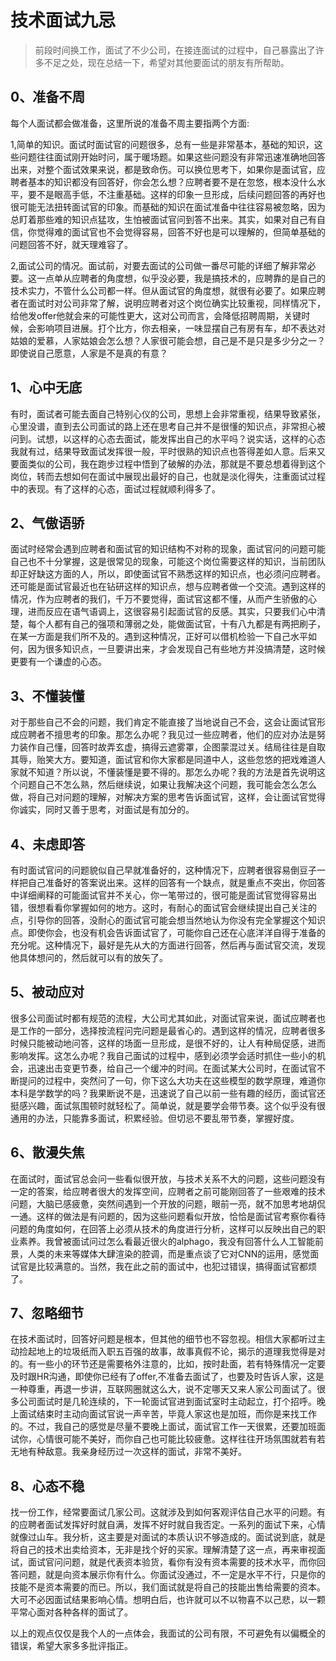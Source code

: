 # 技术面试九忌

> 前段时间换工作，面试了不少公司，在接连面试的过程中，自己暴露出了许多不足之处，现在总结一下，希望对其他要面试的朋友有所帮助。

## 0、准备不周

每个人面试都会做准备，这里所说的准备不周主要指两个方面:

1,简单的知识。面试时面试官的问题很多，总有一些是非常基本，基础的知识，这些问题往往面试刚开始时问，属于暖场题。如果这些问题没有非常迅速准确地回答出来，对整个面试效果来说，都是致命伤。可以换位思考下，如果你是面试官，应聘者基本的知识都没有回答好，你会怎么想？应聘者要不是在忽悠，根本没什么水平，要不是眼高手低，不注重基础。这样的印象一旦形成，后续问题回答的再好也很可能无法扭转面试官的印象。而基础的知识在面试准备中往往容易被忽略，因为总盯着那些难的知识点猛攻，生怕被面试官问到答不出来。其实，如果对自己有自信，你觉得难的面试官也不会觉得容易，回答不好也是可以理解的，但简单基础的问题回答不好，就天理难容了。

2,面试公司的情况。面试前，对要去面试的公司做一番尽可能的详细了解非常必要。这一点单从应聘者的角度想，似乎没必要，我是搞技术的，应聘靠的是自己的技术实力，不管什么公司都一样。但从面试官的角度想，就很有必要了。如果应聘者在面试时对公司非常了解，说明应聘者对这个岗位确实比较重视，同样情况下，给他发offer他就会来的可能性更大，这对公司而言，会降低招聘周期，关键时候，会影响项目进展。打个比方，你去相亲，一味显摆自己有房有车，却不表达对姑娘的爱慕，人家姑娘会怎么想？人家很可能会想，自己是不是只是多少分之一？即使说自己愿意，人家是不是真的有意？

## 1、心中无底

有时，面试者可能去面自己特别心仪的公司，思想上会非常重视，结果导致紧张，心里没谱，直到去公司面试的路上还在思考自己并不是很懂的知识点，非常担心被问到。试想，以这样的心态去面试，能发挥出自己的水平吗？说实话，这样的心态我就有过，结果导致面试发挥很一般，平时很熟的知识点也答得差如人意。后来又要面类似的公司，我在跑步过程中悟到了破解的办法，那就是不要总想着得到这个岗位，转而去想如何在面试中展现出最好的自己，也就是淡化得失，注重面试过程中的表现。有了这样的心态，面试过程就顺利得多了。

## 2、气傲语骄

面试时经常会遇到应聘者和面试官的知识结构不对称的现象，面试官问的问题可能自己也不十分掌握，这是很常见的现象，可能这个岗位需要这样的知识，当前团队却正好缺这方面的人，所以，即使面试官不熟悉这样的知识点，也必须问应聘者。还可能是面试官最近也在钻研这样的知识点，想与应聘者做一个交流。遇到这样的情况，作为应聘者的我们，千万不要觉得，面试官这都不懂，从而产生骄傲的心理，进而反应在语气语调上，这很容易引起面试官的反感。其实，只要我们心中清楚，每个人都有自己的强项和薄弱之处，能做面试官，十有八九都是有两把刷子，在某一方面是我们所不及的。遇到这种情况，正好可以借机检验一下自己水平如何，因为很多知识点，一旦要讲出来，才会发现自己有些地方并没搞清楚，这时候更要有一个谦虚的心态。

## 3、不懂装懂

对于那些自己不会的问题，我们肯定不能直接了当地说自己不会，这会让面试官形成应聘者不擅思考的印象。那怎么办呢？我见过一些应聘者，他们的应对办法是努力装作自己懂，回答时故弄玄虚，搞得云遮雾罩，企图蒙混过关。结局往往是自取其辱，贻笑大方。要知道，面试官和你大家都是同道中人，这些忽悠的把戏难道人家就不知道？所以说，不懂装懂是要不得的。那怎么办呢？我的方法是首先说明这个问题自己不怎么熟，然后继续说，如果让我解决这个问题，我可能会怎么怎么做，将自己对问题的理解，对解决方案的思考告诉面试官，这样，会让面试官觉得你诚实，同时又善于思考，对面试是有加分的。

## 4、未虑即答

有时面试官问的问题貌似自己早就准备好的，这种情况下，应聘者很容易倒豆子一样把自己准备好的答案说出来。这样的回答有一个缺点，就是重点不突出，你回答中详细阐释的可能面试官并不关心，你一笔带过的，很可能是面试官觉得容易出错，很想看看你掌握如何的地方。这时，有耐心的面试官会继续提出自己关注的点，引导你的回答，没耐心的面试官可能会想当然地认为你没有完全掌握这个知识点。即使你会，也没有机会告诉面试官了，可能你自己还在心底洋洋自得于准备的充分呢。这种情况下，最好是先从大的方面进行回答，然后再与面试官交流，发现他具体想问的，然后就可以有的放矢了。

## 5、被动应对

很多公司面试时都有规范的流程，大公司尤其如此，对面试官来说，面试应聘者也是工作的一部分，选择按流程问完问题是最省心的。遇到这样的情况，应聘者很多时候只能被动地问答，这样的场面一旦形成，是很不好的，让人有种局促感，进而影响发挥。这怎么办呢？我自己面试的过程中，感到必须学会适时抓住一些小的机会，迅速出击变更节奏，给自己一个缓冲的时间。在面试某大公司时，在面试官不断提问的过程中，突然问了一句，你下这么大功夫在这些模型的数学原理，难道你本科是学数学的吗？我果断说不是，迅速说了自己以前一些有趣的经历，面试官还挺感兴趣，面试氛围顿时就轻松了。简单说，就是要学会带节奏。这个似乎没有很通用的办法，只能靠多面试，积累经验。但切忌不要乱带节奏，掌握好度。

## 6、散漫失焦

在面试时，面试官总会问一些看似很开放，与技术关系不大的问题，这些问题没有一定的答案，给应聘者很大的发挥空间，应聘者之前可能刚回答了一些艰难的技术问题，大脑已感疲惫，突然间遇到一个开放的问题，眼前一亮，就不加思考地胡侃一通。这样的做法是有问题的，因为这些问题看似开放，恰恰是面试官考察你看待问题的角度如何，在回答上必须从技术的角度进行分析，这样可以反映出自己的职业素养。我曾被面试问过怎么看最近很火的alphago，我没有回答什么人工智能前景，人类的未来等媒体大肆渲染的腔调，而是重点谈了它对CNN的运用，感觉面试官是比较满意的。当然，我在此之前的面试中，也犯过错误，搞得面试官都烦了。

## 7、忽略细节

在技术面试时，回答好问题是根本，但其他的细节也不容忽视。相信大家都听过主动捡起地上的垃圾纸而入职五百强的故事，故事真假不论，揭示的道理我觉得是对的。有一些小的环节还是需要格外注意的，比如，按时赴面，若有特殊情况一定要及时跟HR沟通，即使你已经有了offer,不准备去面试了，也要及时告诉人家，这是一种尊重，再退一步讲，互联网圈就这么大，说不定哪天又来人家公司面试了。很多公司面试时是几轮连续的，下一轮面试官进到面试室时主动起立，打个招呼。晚上面试结束时主动向面试官说一声辛苦，毕竟人家这也是加班，而你是来找工作的。不过，我自己的感觉是尽量不要晚上面试，面试官工作一天很累，还要加班面试你，心情很可能不美好，而你自己也可能比较疲惫。这样往往开场氛围就若有若无地有种敌意。我亲身经历过一次这样的面试，非常不美好。

## 8、心态不稳

找一份工作，经常要面试几家公司。这就涉及到如何客观评估自己水平的问题。有的应聘者面试发挥好时就自满，发挥不好时就自我否定。一系列的面试下来，心情就像过山车。我分析，这主要是对面试的本质认识不够造成的。面试说到底，就是将自己的技术出卖给资本，无非是找个好的买家。理解清楚了这一点，再来审视面试，面试官问问题，就是代表资本验货，看你有没有资本需要的技术水平，而你回答问题，就是向资本展示你有什么。你面试没通过，不一定是水平不行，只是你的技能不是资本需要的而已。所以，我们面试就是将自己的技能出售给需要的资本。大可不必因面试结果影响心情。想明白后，也许就可以不以物喜不以己悲，以一颗平常心面对各种各样的面试了。

以上的观点仅仅是我个人的一点体会，我面试的公司有限，不可避免有以偏概全的错误，希望大家多多批评指正。